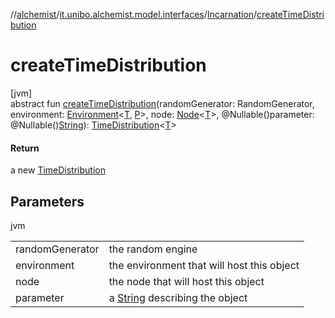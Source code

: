 //[alchemist](../../../index.md)/[it.unibo.alchemist.model.interfaces](../index.md)/[Incarnation](index.md)/[createTimeDistribution](create-time-distribution.md)

# createTimeDistribution

[jvm]\
abstract fun [createTimeDistribution](create-time-distribution.md)(randomGenerator: RandomGenerator, environment: [Environment](../-environment/index.md)<[T](../-action/index.md), [P](../../it.unibo.alchemist.core.interfaces/-simulation/index.md)>, node: [Node](../-node/index.md)<[T](../-action/index.md)>, @Nullable()parameter: @Nullable()[String](https://docs.oracle.com/javase/8/docs/api/java/lang/String.html)): [TimeDistribution](../-time-distribution/index.md)<[T](../-action/index.md)>

#### Return

a new [TimeDistribution](../-time-distribution/index.md)

## Parameters

jvm

| | |
|---|---|
| randomGenerator | the random engine |
| environment | the environment that will host this object |
| node | the node that will host this object |
| parameter | a [String](https://docs.oracle.com/javase/8/docs/api/java/lang/String.html) describing the object |
